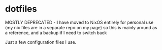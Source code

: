 # dotfiles
MOSTLY DEPRECATED - I have moved to NixOS entirely for personal use (my nix files are in a separate repo on my page) so this is mainly around as a reference, and a backup if I need to switch back

Just a few configuration files I use. 

